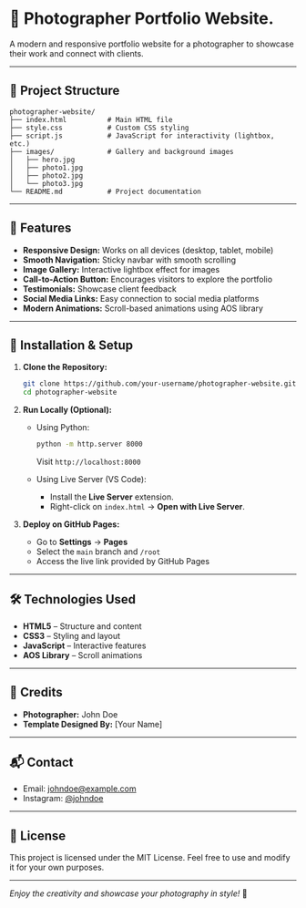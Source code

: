 # 📸 Photographer Portfolio Website.

A modern and responsive portfolio website for a photographer to showcase their work and connect with clients.

---

## 📂 Project Structure

```
photographer-website/
├── index.html          # Main HTML file
├── style.css           # Custom CSS styling
├── script.js           # JavaScript for interactivity (lightbox, etc.)
├── images/             # Gallery and background images
│   ├── hero.jpg
│   ├── photo1.jpg
│   ├── photo2.jpg
│   └── photo3.jpg
└── README.md           # Project documentation
```

---

## 🚀 Features

- **Responsive Design:** Works on all devices (desktop, tablet, mobile)
- **Smooth Navigation:** Sticky navbar with smooth scrolling
- **Image Gallery:** Interactive lightbox effect for images
- **Call-to-Action Button:** Encourages visitors to explore the portfolio
- **Testimonials:** Showcase client feedback
- **Social Media Links:** Easy connection to social media platforms
- **Modern Animations:** Scroll-based animations using AOS library

---

## 🔧 Installation & Setup

1. **Clone the Repository:**

   ```bash
   git clone https://github.com/your-username/photographer-website.git
   cd photographer-website
   ```

2. **Run Locally (Optional):**
   
   - Using Python:
     ```bash
     python -m http.server 8000
     ```
     Visit `http://localhost:8000`

   - Using Live Server (VS Code):
     - Install the **Live Server** extension.
     - Right-click on `index.html` → **Open with Live Server**.

3. **Deploy on GitHub Pages:**
   - Go to **Settings** → **Pages**
   - Select the `main` branch and `/root`
   - Access the live link provided by GitHub Pages

---

## 🛠️ Technologies Used

- **HTML5** – Structure and content
- **CSS3** – Styling and layout
- **JavaScript** – Interactive features
- **AOS Library** – Scroll animations

---

## 📸 Credits

- **Photographer:** John Doe  
- **Template Designed By:** [Your Name]

---

## 📬 Contact

- Email: johndoe@example.com  
- Instagram: [@johndoe](https://instagram.com)

---

## 📄 License

This project is licensed under the MIT License. Feel free to use and modify it for your own purposes.

---

_Enjoy the creativity and showcase your photography in style!_ 🎉
